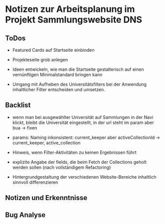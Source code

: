 # Notizen zur Arbeitsplanung im Projekt Sammlungswebsite DNS

## ToDos

- Featured Cards auf Startseite einbinden
- Projekteseite grob anlegen
- Ideen entwickeln, wie man die Startseite gestalterisch auf einen vernünftigen Minimalstandard bringen kann

- Umgang mit Aufheben des Universitätsfilters bei der Anwendung inhaltlicher Filter entscheiden und umsetzen.


## Backlist

- wenn man bei ausgewählter Universität auf Sammlungen in der Navi klickt, bleibt die Universität eingestellt, in der url steht im param aber bua -> fixen

- params: Naming inkonsistent: current_keeper aber activeCollectionId -> current_keeper, active_collection

- Hinweis, wenn Filter-Aktivitäten zu keinen Ergebnissen führt
- explizite Angabe der fields, die beim Fetch der Collections geholt werden sollen (nach vollständigem Refactoring)
- Hintergrundgestaltung der verschiedenen Website-Bereiche inhaltlich sinnvoll differenzieren

## Notizen und Erkenntnisse



## Bug Analyse




